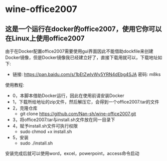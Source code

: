 # wine-office2007
## 这是一个运行在docker的office2007，使用它你可以在Linux上使用office2007
由于在Docker配置office2007需要使用gui界面因此不能借助dockfile来创建Docker镜像，但是Docker镜像我已经建立好了，直接下载用就可以，下载地址如下:
- 链接: https://pan.baidu.com/s/1bEtZwlvWy5YRN4dEbg4SJA  密码: m8ks

使用教程:
- 0，本脚本借助Docker运行，因此在使用前请安装Docker
- 1，下载所给地址的zip文件，然后解压它，会得到一个office2007.tar的文件
- 2，克隆仓库
  - git clone https://github.com/Nan-sh/wine-office2007.git
- 3，将office2007.tar与install.sh文件放在同一目录下
- 4，赋予install.sh文件可执行权限
  - sudo chmod +x install.sh
- 5，安装
  - sudo ./install.sh

安装完成后就可以使用word，excel，powerpoint，access命令启动
